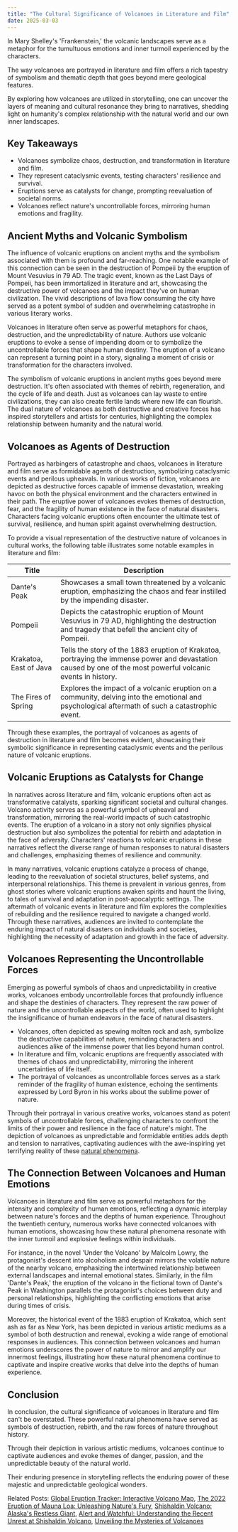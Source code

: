 ```yaml
---
title: "The Cultural Significance of Volcanoes in Literature and Film"
date: 2025-03-03
---
```


In Mary Shelley's 'Frankenstein,' the volcanic landscapes serve as a metaphor for the tumultuous emotions and inner turmoil experienced by the characters.

The way volcanoes are portrayed in literature and film offers a rich tapestry of symbolism and thematic depth that goes beyond mere geological features.

By exploring how volcanoes are utilized in storytelling, one can uncover the layers of meaning and cultural resonance they bring to narratives, shedding light on humanity's complex relationship with the natural world and our own inner landscapes.

## Key Takeaways

- Volcanoes symbolize chaos, destruction, and transformation in literature and film.
- They represent cataclysmic events, testing characters' resilience and survival.
- Eruptions serve as catalysts for change, prompting reevaluation of societal norms.
- Volcanoes reflect nature's uncontrollable forces, mirroring human emotions and fragility.

## Ancient Myths and Volcanic Symbolism

The influence of volcanic eruptions on ancient myths and the symbolism associated with them is profound and far-reaching. One notable example of this connection can be seen in the destruction of Pompeii by the eruption of Mount Vesuvius in 79 AD. The tragic event, known as the Last Days of Pompeii, has been immortalized in literature and art, showcasing the destructive power of volcanoes and the impact they've on human civilization. The vivid descriptions of lava flow consuming the city have served as a potent symbol of sudden and overwhelming catastrophe in various literary works.

Volcanoes in literature often serve as powerful metaphors for chaos, destruction, and the unpredictability of nature. Authors use volcanic eruptions to evoke a sense of impending doom or to symbolize the uncontrollable forces that shape human destiny. The eruption of a volcano can represent a turning point in a story, signaling a moment of crisis or transformation for the characters involved.

The symbolism of volcanic eruptions in ancient myths goes beyond mere destruction. It's often associated with themes of rebirth, regeneration, and the cycle of life and death. Just as volcanoes can lay waste to entire civilizations, they can also create fertile lands where new life can flourish. The dual nature of volcanoes as both destructive and creative forces has inspired storytellers and artists for centuries, highlighting the complex relationship between humanity and the natural world.

## Volcanoes as Agents of Destruction

Portrayed as harbingers of catastrophe and chaos, volcanoes in literature and film serve as formidable agents of destruction, symbolizing cataclysmic events and perilous upheavals. In various works of fiction, volcanoes are depicted as destructive forces capable of immense devastation, wreaking havoc on both the physical environment and the characters entwined in their path. The eruptive power of volcanoes evokes themes of destruction, fear, and the fragility of human existence in the face of natural disasters. Characters facing volcanic eruptions often encounter the ultimate test of survival, resilience, and human spirit against overwhelming destruction.

To provide a visual representation of the destructive nature of volcanoes in cultural works, the following table illustrates some notable examples in literature and film:

| Title | Description |
| --- | --- |
| Dante's Peak | Showcases a small town threatened by a volcanic eruption, emphasizing the chaos and fear instilled by the impending disaster. |
| Pompeii | Depicts the catastrophic eruption of Mount Vesuvius in 79 AD, highlighting the destruction and tragedy that befell the ancient city of Pompeii. |
| Krakatoa, East of Java | Tells the story of the 1883 eruption of Krakatoa, portraying the immense power and devastation caused by one of the most powerful volcanic events in history. |
| The Fires of Spring | Explores the impact of a volcanic eruption on a community, delving into the emotional and psychological aftermath of such a catastrophic event. |

Through these examples, the portrayal of volcanoes as agents of destruction in literature and film becomes evident, showcasing their symbolic significance in representing cataclysmic events and the perilous nature of volcanic eruptions.

## Volcanic Eruptions as Catalysts for Change

In narratives across literature and film, volcanic eruptions often act as transformative catalysts, sparking significant societal and cultural changes. Volcano activity serves as a powerful symbol of upheaval and transformation, mirroring the real-world impacts of such catastrophic events. The eruption of a volcano in a story not only signifies physical destruction but also symbolizes the potential for rebirth and adaptation in the face of adversity. Characters' reactions to volcanic eruptions in these narratives reflect the diverse range of human responses to natural disasters and challenges, emphasizing themes of resilience and community.

In many narratives, volcanic eruptions catalyze a process of change, leading to the reevaluation of societal structures, belief systems, and interpersonal relationships. This theme is prevalent in various genres, from ghost stories where volcanic eruptions awaken spirits and haunt the living, to tales of survival and adaptation in post-apocalyptic settings. The aftermath of volcanic events in literature and film explores the complexities of rebuilding and the resilience required to navigate a changed world. Through these narratives, audiences are invited to contemplate the enduring impact of natural disasters on individuals and societies, highlighting the necessity of adaptation and growth in the face of adversity.

## Volcanoes Representing the Uncontrollable Forces

Emerging as powerful symbols of chaos and unpredictability in creative works, volcanoes embody uncontrollable forces that profoundly influence and shape the destinies of characters. They represent the raw power of nature and the uncontrollable aspects of the world, often used to highlight the insignificance of human endeavors in the face of natural disasters.

- Volcanoes, often depicted as spewing molten rock and ash, symbolize the destructive capabilities of nature, reminding characters and audiences alike of the immense power that lies beyond human control.
- In literature and film, volcanic eruptions are frequently associated with themes of chaos and unpredictability, mirroring the inherent uncertainties of life itself.
- The portrayal of volcanoes as uncontrollable forces serves as a stark reminder of the fragility of human existence, echoing the sentiments expressed by Lord Byron in his works about the sublime power of nature.

Through their portrayal in various creative works, volcanoes stand as potent symbols of uncontrollable forces, challenging characters to confront the limits of their power and resilience in the face of nature's might. The depiction of volcanoes as unpredictable and formidable entities adds depth and tension to narratives, captivating audiences with the awe-inspiring yet terrifying reality of these [natural phenomena](https://magmamatters.com/the-art-and-science-of-volcano-monitoring/ "The Art and Science of Volcano Monitoring").

## The Connection Between Volcanoes and Human Emotions

Volcanoes in literature and film serve as powerful metaphors for the intensity and complexity of human emotions, reflecting a dynamic interplay between nature's forces and the depths of human experience. Throughout the twentieth century, numerous works have connected volcanoes with human emotions, showcasing how these natural phenomena resonate with the inner turmoil and explosive feelings within individuals.

For instance, in the novel 'Under the Volcano' by Malcolm Lowry, the protagonist's descent into alcoholism and despair mirrors the volatile nature of the nearby volcano, emphasizing the intertwined relationship between external landscapes and internal emotional states. Similarly, in the film 'Dante's Peak,' the eruption of the volcano in the fictional town of Dante's Peak in Washington parallels the protagonist's choices between duty and personal relationships, highlighting the conflicting emotions that arise during times of crisis.

Moreover, the historical event of the 1883 eruption of Krakatoa, which sent ash as far as New York, has been depicted in various artistic mediums as a symbol of both destruction and renewal, evoking a wide range of emotional responses in audiences. This connection between volcanoes and human emotions underscores the power of nature to mirror and amplify our innermost feelings, illustrating how these natural phenomena continue to captivate and inspire creative works that delve into the depths of human experience.

## Conclusion

In conclusion, the cultural significance of volcanoes in literature and film can't be overstated. These powerful natural phenomena have served as symbols of destruction, rebirth, and the raw forces of nature throughout history.

Through their depiction in various artistic mediums, volcanoes continue to captivate audiences and evoke themes of danger, passion, and the unpredictable beauty of the natural world.

Their enduring presence in storytelling reflects the enduring power of these majestic and unpredictable geological wonders.

Related Posts: [Global Eruption Tracker: Interactive Volcano Map](https://magmamatters.com/global-eruption-tracker-interactive-volcano-map/), [The 2022 Eruption of Mauna Loa: Unleashing Nature's Fury](https://magmamatters.com/the-2022-eruption-of-mauna-loa-unleashing-natures-fury/), [Shishaldin Volcano: Alaska's Restless Giant](https://magmamatters.com/shishaldin-volcano-alaskas-restless-giant/), [Alert and Watchful: Understanding the Recent Unrest at Shishaldin Volcano](https://magmamatters.com/alert-and-watchful-understanding-the-recent-unrest-at-shishaldin-volcano/), [Unveiling the Mysteries of Volcanoes](https://magmamatters.com/unveiling-the-mysteries-of-volcanoes/)
